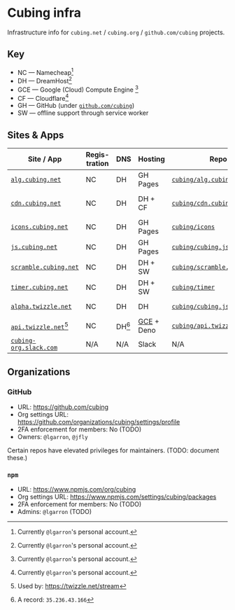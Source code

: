 # Cubing infra

Infrastructure info for `cubing.net` / `cubing.org` / `github.com/cubing` projects.

## Key

- NC — Namecheap[^1]
- DH — DreamHost[^1]
- GCE — Google (Cloud) Compute Engine [^1]
- CF — Cloudflare[^1]
- GH — GitHub (under [`github.com/cubing`](https://github.com/cubing))
- SW — offline support through service worker

[^1]: Currently `@lgarron`'s personal account.

## Sites & Apps

| Site / App                                              | Regis-tration | DNS    | Hosting                                                                                                                          | Repo                                                                          | Deployment                                                                                                                                                                                                                                                |
| ------------------------------------------------------- | ------------- | ------ | -------------------------------------------------------------------------------------------------------------------------------- | ----------------------------------------------------------------------------- | --------------------------------------------------------------------------------------------------------------------------------------------------------------------------------------------------------------------------------------------------------- |
| [`alg.cubing.net`](https://alg.cubing.net/)             | NC            | DH     | GH Pages                                                                                                                         | [`cubing/alg.cubing.net`](https://github.com/cubing/alg.cubing.net)           | In-tree [`docs` folder](https://github.com/cubing/alg.cubing.net/tree/main/docs)                                                                                                                                                                          |
| [`cdn.cubing.net`](https://cdn.cubing.net/)             | NC            | DH     | DH + CF                                                                                                                          | [`cubing/cdn.cubing.net`](https://github.com/cubing/cdn.cubing.net)           | [`rsync`](https://github.com/cubing/cdn.cubing.net/blob/7eae4585d9afd9a1d0a6aa559b2c8f5d137d9dd9/Makefile#L57-L67) (`cubing_deploy@`) + [CF API](https://github.com/cubing/cdn.cubing.net/blob/7eae4585d9afd9a1d0a6aa559b2c8f5d137d9dd9/Makefile#L83-L87) |
| [`icons.cubing.net`](https://icons.cubing.net/)         | NC            | DH     | GH Pages                                                                                                                         | [`cubing/icons`](https://github.com/cubing/icons)                             | [GH Actions](https://github.com/cubing/icons/blob/022972632477498c2624b084bf303598596df8e4/.github/workflows/deploy.yml)                                                                                                                                  |
| [`js.cubing.net`](https://js.cubing.net/)               | NC            | DH     | GH Pages                                                                                                                         | [`cubing/cubing.js`](https://github.com/cubing/cubing.js)                     | [GH Actions](https://github.com/cubing/cubing.js/blob/main/.github/workflows/pages.yml)                                                                                                                                                                   |
| [`scramble.cubing.net`](https://scramble.cubing.net/)   | NC            | DH     | DH + SW                                                                                                                          | [`cubing/scramble.cubing.net`](https://github.com/cubing/scramble.cubing.net) | [`rsync`](https://github.com/cubing/scramble.cubing.net/blob/e7d2d36c885b8f938fd4eff4ac3911cf523bb26c/Makefile#L19-L30) (`lgarron@`)                                                                                                                      |
| [`timer.cubing.net`](https://timer.cubing.net/)         | NC            | DH     | DH + SW                                                                                                                          | [`cubing/timer`](https://github.com/cubing/timer)                             | [`rsync`](https://github.com/cubing/timer/blob/5489b82b017a2c2e82211875af2004bfcb7c4a34/Makefile#L17-L27) (`lgarron@`)                                                                                                                                    |
| [`alpha.twizzle.net`](https://alpha.twizzle.net/)       | NC            | DH     | DH                                                                                                                               | [`cubing/cubing.js`](https://github.com/cubing/cubing.js)                     | [`rsync`](https://github.com/lgarron/backup-cubing.js/blob/75a59447c085dbe4275ee0c8ebfb21852a5adb40/script/deploy/twizzle.js) (`cubing_deploy@`)                                                                                                          |
| [`api.twizzle.net`](https://api.twizzle.net/)[^2]           | NC            | DH[^3] | [GCE](https://console.cloud.google.com/compute/instancesDetail/zones/us-west2-b/instances/api-twizzle-net?project=cubing) + Deno | [`cubing/api.twizzle.net`](https://github.com/cubing/api.twizzle.net)         | [`gcloud compute scp`](https://github.com/cubing/api.twizzle.net/blob/def81359cb27a49d0b40ffbf60b08df7d046b386/Makefile#L19-L30)                                                                                                                          |
| [`cubing-org.slack.com`](https://cubing-org.slack.com/) | N/A           | N/A    | Slack                                                                                                                            | N/A                                                                           | N/A                                                                                                                                                                                                                                                       |

[^2]: Used by: <https://twizzle.net/stream>
[^3]: A record: `35.236.43.166`

## Organizations

### GitHub

- URL: https://github.com/cubing
- Org settings URL: https://github.com/organizations/cubing/settings/profile
- 2FA enforcement for members: No (TODO)
- Owners: `@lgarron`, `@jfly`

Certain repos have elevated privileges for maintainers. (TODO: document these.)

### `npm`

- URL: https://www.npmjs.com/org/cubing
- Org settings URL: https://www.npmjs.com/settings/cubing/packages
- 2FA enforcement for members: No (TODO)
- Admins: `@lgarron` (TODO)
